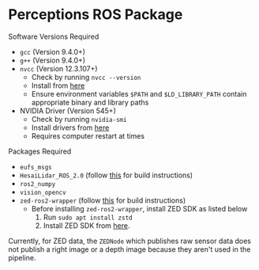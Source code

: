 # Perceptions ROS Package

Software Versions Required
- `gcc` (Version 9.4.0+)
- `g++` (Version 9.4.0+)
- `nvcc` (Version 12.3.107+)
    - Check by running `nvcc --version`
    - Install from [here](https://developer.nvidia.com/cuda-downloads)
    - Ensure environment variables `$PATH` and `$LD_LIBRARY_PATH` contain appropriate binary and library paths
- NVIDIA Driver (Version 545+)
    - Check by running `nvidia-smi`
    - Install drivers from [here](https://www.nvidia.com/download/index.aspx)
    - Requires computer restart at times

Packages Required
- `eufs_msgs`
- `HesaiLidar_ROS_2.0` (follow [this](https://github.com/carnegiemellonracing/HesaiLidar_ROS_2.0) for build instructions)
- `ros2_numpy`
- `vision_opencv`
- `zed-ros2-wrapper` (follow [this](https://github.com/carnegiemellonracing/zed-ros2-wrapper) for build instructions)
    - Before installing `zed-ros2-wrapper`, install ZED SDK as listed below
        1. Run `sudo apt install zstd`
        2. Install ZED SDK from [here](https://www.stereolabs.com/developers/release).

Currently, for ZED data, the `ZEDNode` which publishes raw sensor data does not publish a right image or a depth image
because they aren't used in the pipeline.